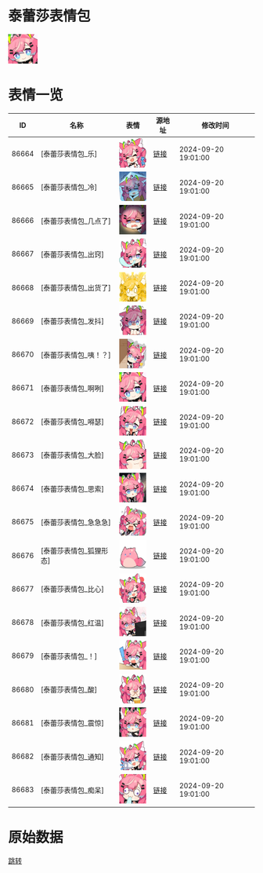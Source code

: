# 泰蕾莎表情包

<img src="./cover.png" height="60" alt="cover" />

# 表情一览

|ID|名称|表情|源地址|修改时间|
|----|----|----|----|----|
|86664|[泰蕾莎表情包_乐]|<img src="./pic/086664_%5B泰蕾莎表情包_乐%5D.png" height="60" alt="乐"/>|[链接](https://i0.hdslb.com/bfs/garb/eaba9e50eb5227820a9e5eb2d18f2b8afbb6ac31.png)|2024-09-20 19:01:00|
|86665|[泰蕾莎表情包_冷]|<img src="./pic/086665_%5B泰蕾莎表情包_冷%5D.png" height="60" alt="冷"/>|[链接](https://i0.hdslb.com/bfs/garb/26bef367bfd6deadf8a1ccdb888ba376edf28a6e.png)|2024-09-20 19:01:00|
|86666|[泰蕾莎表情包_几点了]|<img src="./pic/086666_%5B泰蕾莎表情包_几点了%5D.png" height="60" alt="几点了"/>|[链接](https://i0.hdslb.com/bfs/garb/d4ace08a5b7ad831dcb367390d9b265a87ed0ba8.png)|2024-09-20 19:01:00|
|86667|[泰蕾莎表情包_出窍]|<img src="./pic/086667_%5B泰蕾莎表情包_出窍%5D.png" height="60" alt="出窍"/>|[链接](https://i0.hdslb.com/bfs/garb/31d4695651d2d67cd90db13b62f4e9d096ceb588.png)|2024-09-20 19:01:00|
|86668|[泰蕾莎表情包_出货了]|<img src="./pic/086668_%5B泰蕾莎表情包_出货了%5D.png" height="60" alt="出货了"/>|[链接](https://i0.hdslb.com/bfs/garb/327f31112b3df803286f4c5957b57f42ff4b613b.png)|2024-09-20 19:01:00|
|86669|[泰蕾莎表情包_发抖]|<img src="./pic/086669_%5B泰蕾莎表情包_发抖%5D.png" height="60" alt="发抖"/>|[链接](https://i0.hdslb.com/bfs/garb/22b390538ba8d0cdc659d338fe7fe8372d4187e3.png)|2024-09-20 19:01:00|
|86670|[泰蕾莎表情包_咦！？]|<img src="./pic/086670_%5B泰蕾莎表情包_咦！？%5D.png" height="60" alt="咦！？"/>|[链接](https://i0.hdslb.com/bfs/garb/028ec2a5a7e7c127ab99bf6f7091229585e8a600.png)|2024-09-20 19:01:00|
|86671|[泰蕾莎表情包_啊咧]|<img src="./pic/086671_%5B泰蕾莎表情包_啊咧%5D.png" height="60" alt="啊咧"/>|[链接](https://i0.hdslb.com/bfs/garb/702d99377735e9ef60cfc96a6f5390202640bfff.png)|2024-09-20 19:01:00|
|86672|[泰蕾莎表情包_嘚瑟]|<img src="./pic/086672_%5B泰蕾莎表情包_嘚瑟%5D.png" height="60" alt="嘚瑟"/>|[链接](https://i0.hdslb.com/bfs/garb/6084b25b5687334830899d2e9af901ca2b944bf6.png)|2024-09-20 19:01:00|
|86673|[泰蕾莎表情包_大脸]|<img src="./pic/086673_%5B泰蕾莎表情包_大脸%5D.png" height="60" alt="大脸"/>|[链接](https://i0.hdslb.com/bfs/garb/c95334dbb1703345239e8bd729a567f1d4e29f0d.png)|2024-09-20 19:01:00|
|86674|[泰蕾莎表情包_思索]|<img src="./pic/086674_%5B泰蕾莎表情包_思索%5D.png" height="60" alt="思索"/>|[链接](https://i0.hdslb.com/bfs/garb/c8dded5182dadaec9fbf5bef2465a31e6b2f450b.png)|2024-09-20 19:01:00|
|86675|[泰蕾莎表情包_急急急]|<img src="./pic/086675_%5B泰蕾莎表情包_急急急%5D.png" height="60" alt="急急急"/>|[链接](https://i0.hdslb.com/bfs/garb/d424700396b5f4aba5d86394c0653e01a3219f20.png)|2024-09-20 19:01:00|
|86676|[泰蕾莎表情包_狐狸形态]|<img src="./pic/086676_%5B泰蕾莎表情包_狐狸形态%5D.png" height="60" alt="狐狸形态"/>|[链接](https://i0.hdslb.com/bfs/garb/4c591753804fc2da0d504f3f168a8e4bbfd78238.png)|2024-09-20 19:01:00|
|86677|[泰蕾莎表情包_比心]|<img src="./pic/086677_%5B泰蕾莎表情包_比心%5D.png" height="60" alt="比心"/>|[链接](https://i0.hdslb.com/bfs/garb/370bef155093ab4fafdf90bcd7e4253bc470a831.png)|2024-09-20 19:01:00|
|86678|[泰蕾莎表情包_红温]|<img src="./pic/086678_%5B泰蕾莎表情包_红温%5D.png" height="60" alt="红温"/>|[链接](https://i0.hdslb.com/bfs/garb/2f07aa1a51e41b5d17e59343b7fdfb8eccc06ace.png)|2024-09-20 19:01:00|
|86679|[泰蕾莎表情包_！]|<img src="./pic/086679_%5B泰蕾莎表情包_！%5D.png" height="60" alt="！"/>|[链接](https://i0.hdslb.com/bfs/garb/72cad102b507925d431b9425244e97c67c74adaa.png)|2024-09-20 19:01:00|
|86680|[泰蕾莎表情包_酸]|<img src="./pic/086680_%5B泰蕾莎表情包_酸%5D.png" height="60" alt="酸"/>|[链接](https://i0.hdslb.com/bfs/garb/77514c2c0339f8f8f3f432a6251505392b9bdd0a.png)|2024-09-20 19:01:00|
|86681|[泰蕾莎表情包_震惊]|<img src="./pic/086681_%5B泰蕾莎表情包_震惊%5D.png" height="60" alt="震惊"/>|[链接](https://i0.hdslb.com/bfs/garb/2f9c86cd23589f0feb938f3c0a34e338d247ec7c.png)|2024-09-20 19:01:00|
|86682|[泰蕾莎表情包_通知]|<img src="./pic/086682_%5B泰蕾莎表情包_通知%5D.png" height="60" alt="通知"/>|[链接](https://i0.hdslb.com/bfs/garb/a75245b38d6ebc3728f8b45164ef3769b2f9f546.png)|2024-09-20 19:01:00|
|86683|[泰蕾莎表情包_痴呆]|<img src="./pic/086683_%5B泰蕾莎表情包_痴呆%5D.png" height="60" alt="痴呆"/>|[链接](https://i0.hdslb.com/bfs/garb/8e22d40298806c3d3e4c50cf6e16fc336613976f.png)|2024-09-20 19:01:00|

# 原始数据

[跳转](./raw.json)


